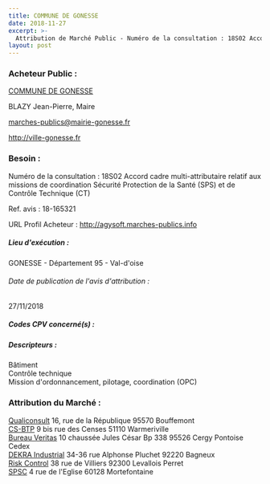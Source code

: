 ```yaml
---
title: COMMUNE DE GONESSE
date: 2018-11-27
excerpt: >-
  Attribution de Marché Public - Numéro de la consultation : 18S02 Accord cadre multi-attributaire relatif aux missions de coordination Sécurité Protection de la Santé (SPS) et de Contrôle Technique (CT)
layout: post
---
```


### Acheteur Public : 
<a href="/acheteur-136/siren-219502770"> COMMUNE DE GONESSE</a><br/>

BLAZY Jean-Pierre, Maire

marches-publics@mairie-gonesse.fr


http://ville-gonesse.fr
### Besoin :

Numéro de la consultation : 18S02 Accord cadre multi-attributaire relatif aux missions de coordination Sécurité Protection de la Santé (SPS) et de Contrôle Technique (CT)

Ref. avis : 18-165321

URL Profil Acheteur : http://agysoft.marches-publics.info

##### Lieu d'exécution :

GONESSE - Département 95 - Val-d'oise

###### Date de publication de l'avis d'attribution : 
27/11/2018

##### Codes CPV concerné(s) :

##### Descripteurs :
Bâtiment <br/>
Contrôle technique <br/>
Mission d'ordonnancement, pilotage, coordination (OPC) <br/>

### Attribution du Marché :
<a href="/entreprise-572/siren-539969949"> Qualiconsult</a>    16, rue de la République 95570 Bouffemont <br/>
<a href="/entreprise-556/siren-404440182"> CS-BTP</a>    9 bis rue des Censes 51110 Warmeriville <br/>
<a href="/entreprise-575/siren-790184675"> Bureau Veritas</a>    10 chaussée Jules César Bp 338 95526 Cergy Pontoise Cedex <br/>
<a href="/entreprise-560/siren-433250834"> DEKRA Industrial</a>    34-36 rue Alphonse Pluchet 92220 Bagneux <br/>
<a href="/entreprise-572/siren-534522990"> Risk Control</a>    38 rue de Villiers 92300 Levallois Perret <br/>
<a href="/entreprise-577/siren-802806968"> SPSC</a>    4 rue de l'Eglise 60128 Mortefontaine <br/>
